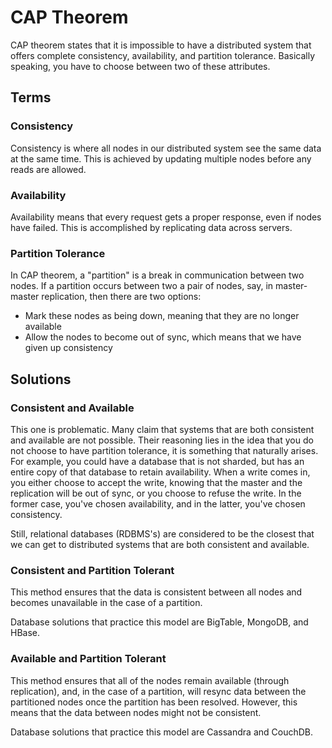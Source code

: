 # CAP Theorem

CAP theorem states that it is impossible to have a distributed system that offers complete consistency, availability, and partition tolerance.
Basically speaking, you have to choose between two of these attributes.

## Terms

### Consistency

Consistency is where all nodes in our distributed system see the same data at the same time.
This is achieved by updating multiple nodes before any reads are allowed.

### Availability

Availability means that every request gets a proper response, even if nodes have failed.
This is accomplished by replicating data across servers.

### Partition Tolerance

In CAP theorem, a "partition" is a break in communication between two nodes.
If a partition occurs between two a pair of nodes, say, in master-master replication, then there are two options:

* Mark these nodes as being down, meaning that they are no longer available
* Allow the nodes to become out of sync, which means that we have given up consistency

## Solutions

### Consistent and Available

This one is problematic.
Many claim that systems that are both consistent and available are not possible.
Their reasoning lies in the idea that you do not choose to have partition tolerance, it is something that naturally arises.
For example, you could have a database that is not sharded, but has an entire copy of that database to retain availability.
When a write comes in, you either choose to accept the write, knowing that the master and the replication will be out of sync, or you choose to refuse the write.
In the former case, you've chosen availability, and in the latter, you've chosen consistency.

Still, relational databases (RDBMS's) are considered to be the closest that we can get to distributed systems that are both consistent and available.

### Consistent and Partition Tolerant

This method ensures that the data is consistent between all nodes and becomes unavailable in the case of a partition.

Database solutions that practice this model are BigTable, MongoDB, and HBase.

### Available and Partition Tolerant

This method ensures that all of the nodes remain available (through replication), and, in the case of a partition, will resync data between the partitioned nodes once the partition has been resolved.
However, this means that the data between nodes might not be consistent.

Database solutions that practice this model are Cassandra and CouchDB.
